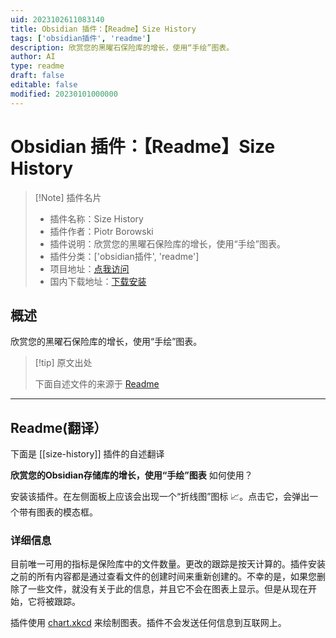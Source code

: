 ```yaml
---
uid: 2023102611083140
title: Obsidian 插件：【Readme】Size History
tags: ['obsidian插件', 'readme']
description: 欣赏您的黑曜石保险库的增长，使用“手绘”图表。
author: AI
type: readme
draft: false
editable: false
modified: 20230101000000
---
```


# Obsidian 插件：【Readme】Size History

> [!Note] 插件名片
> - 插件名称：Size History
> - 插件作者：Piotr Borowski
> - 插件说明：欣赏您的黑曜石保险库的增长，使用“手绘”图表。
> - 插件分类：['obsidian插件', 'readme']
> - 项目地址：[点我访问](https://github.com/pbrw/obsidian-size-history)
> - 国内下载地址：[下载安装](https://pkmer.cn/products/plugin/pluginMarket/?size-history)

## 概述

欣赏您的黑曜石保险库的增长，使用“手绘”图表。



> [!tip] 原文出处
> 
>下面自述文件的来源于 [Readme](https://ghproxy.net/https://raw.githubusercontent.com/pbrw/obsidian-size-history/master/README.md)
> 

---

## Readme(翻译）

下面是 [[size-history]] 插件的自述翻译


**欣赏您的Obsidian存储库的增长，使用“手绘”图表**
如何使用？

安装该插件。在左侧面板上应该会出现一个“折线图”图标 :chart_with_upwards_trend:。点击它，会弹出一个带有图表的模态框。
### 详细信息

目前唯一可用的指标是保险库中的文件数量。更改的跟踪是按天计算的。插件安装之前的所有内容都是通过查看文件的创建时间来重新创建的。不幸的是，如果您删除了一些文件，就没有关于此的信息，并且它不会在图表上显示。但是从现在开始，它将被跟踪。

插件使用 [chart.xkcd](https://github.com/timqian/chart.xkcd) 来绘制图表。插件不会发送任何信息到互联网上。



